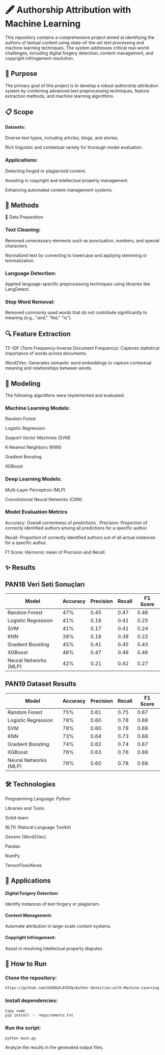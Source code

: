 # 🖋️ Authorship Attribution with Machine Learning
This repository contains a comprehensive project aimed at identifying the authors of textual content using state-of-the-art text processing and machine learning techniques. The system addresses critical real-world challenges, including digital forgery detection, content management, and copyright infringement resolution.

## 🎯 Purpose
The primary goal of this project is to develop a robust authorship attribution system by combining advanced text preprocessing techniques, feature extraction methods, and machine learning algorithms.

## 📋 Scope
#### Datasets:

Diverse text types, including articles, blogs, and stories.

Rich linguistic and contextual variety for thorough model evaluation.

### Applications:

Detecting forged or plagiarized content.

Assisting in copyright and intellectual property management.

Enhancing automated content management systems.

## 🔧 Methods

📂 Data Preparation

### Text Cleaning:

Removed unnecessary elements such as punctuation, numbers, and special characters.

Normalized text by converting to lowercase and applying stemming or lemmatization.

### Language Detection:

Applied language-specific preprocessing techniques using libraries like LangDetect.

### Stop Word Removal:

Removed commonly used words that do not contribute significantly to meaning (e.g., "and," "the," "is").

## 🔍 Feature Extraction

TF-IDF (Term Frequency-Inverse Document Frequency):
Captures statistical importance of words across documents.

Word2Vec:
Generates semantic word embeddings to capture contextual meaning and relationships between words.

## 🤖 Modeling

The following algorithms were implemented and evaluated:

### Machine Learning Models:

Random Forest

Logistic Regression

Support Vector Machines (SVM)

K-Nearest Neighbors (KNN)

Gradient Boosting

XGBoost

### Deep Learning Models:

Multi-Layer Perceptron (MLP)

Convolutional Neural Networks (CNN)

### Model Evaluation Metrics

Accuracy: Overall correctness of predictions
.
Precision: Proportion of correctly identified authors among all predictions for a specific author.

Recall: Proportion of correctly identified authors out of all actual instances for a specific author.

F1 Score: Harmonic mean of Precision and Recall.

## ✨ Results

## PAN18 Veri Seti Sonuçları


| Model                    | Accuracy | Precision | Recall | F1 Score |
|--------------------------|----------|-----------|--------|----------|
| Random Forest            | 47%      | 0.45      | 0.47   | 0.46     |
| Logistic Regression      | 41%      | 0.18      | 0.41   | 0.25     |
| SVM                      | 41%      | 0.17      | 0.41   | 0.24     |
| KNN                      | 38%      | 0.18      | 0.38   | 0.22     |
| Gradient Boosting        | 45%      | 0.41      | 0.45   | 0.43     |
| XGBoost                  | 46%      | 0.47      | 0.46   | 0.46     |
| Neural Networks (MLP)    | 42%      | 0.21      | 0.42   | 0.27     |



## PAN19 Dataset Results

| Model                       | Accuracy | Precision | Recall | F1 Score |
|-----------------------------|----------|-----------|--------|----------|
| Random Forest               | 75%      | 0.61      | 0.75   | 0.67     |
| Logistic Regression         | 78%      | 0.60      | 0.78   | 0.68     |
| SVM                         | 78%      | 0.60      | 0.78   | 0.68     |
| KNN                         | 73%      | 0.64      | 0.73   | 0.68     |
| Gradient Boosting           | 74%      | 0.62      | 0.74   | 0.67     |
| XGBoost                     | 76%      | 0.63      | 0.76   | 0.68     |
| Neural Networks (MLP)       | 78%      | 0.60      | 0.78   | 0.68     |

## 🛠️ Technologies

Programming Language: Python

Libraries and Tools:

Scikit-learn

NLTK (Natural Language Toolkit)

Gensim (Word2Vec)

Pandas

NumPy

TensorFlow/Keras

## 🌟 Applications

#### Digital Forgery Detection:

Identify instances of text forgery or plagiarism.

#### Content Management:

Automate attribution in large-scale content systems.

#### Copyright Infringement:

Assist in resolving intellectual property disputes.

## 🚀 How to Run

### Clone the repository:

```bash
https://github.com/UGURGULAYDIN/Author-Detection-with-Machine-Learning.git
```

### Install dependencies:

```bash
Copy code
pip install -r requirements.txt
```

### Run the script:

```bash
python main.py
```
Analyze the results in the generated output files.
